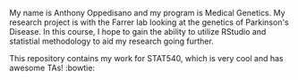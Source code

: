 My name is Anthony Oppedisano and my program is Medical Genetics. My research project is with the Farrer lab looking at the genetics of Parkinson's Disease. In this course, I hope to gain the ability to utilize RStudio and statistial methodology to aid my research going further. 

This repository contains my work for STAT540, which is very cool and has awesome TAs! :bowtie: